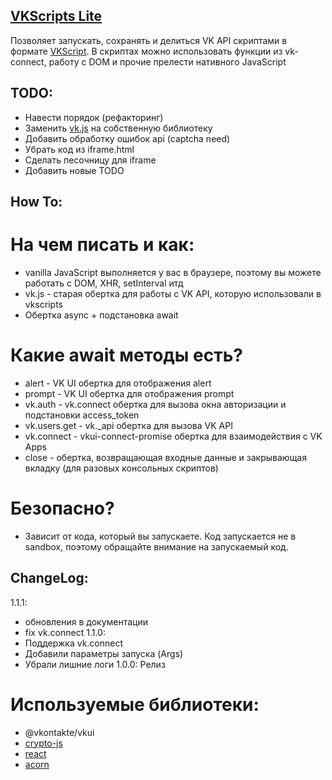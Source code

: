 ## [VKScripts Lite](https://vk.com/app6979558)

Позволяет запускать, сохранять и делиться VK API скриптами в формате [VKScript](https://vk.com/dev/execute).
В скриптах можно использовать функции из vk-connect, работу с DOM и прочие прелести нативного JavaScript

## TODO:
- Навести порядок (рефакторинг)
- Заменить [vk.js](https://vkscripts.ru/js/vk.js) на собственную библиотеку
- Добавить обработку ошибок api (captcha need)
- Убрать код из iframe.html
- Сделать песочницу для iframe
- Добавить новые TODO

## How To:
# На чем писать и как:
- vanilla JavaScript выполняется у вас в браузере, поэтому вы можете работать с DOM, XHR, setInterval итд
- vk.js - старая обертка для работы с VK API, которую использовали в vkscripts
- Обертка async + подстановка await

# Какие await методы есть?
- alert - VK UI обертка для отображения alert
- prompt - VK UI обертка для отображения prompt
- vk.auth - vk.connect обертка для вызова окна авторизации и подстановки access_token
- vk.users.get - vk._api обертка для вызова VK API
- vk.connect - vkui-connect-promise обертка для взаимодействия с VK Apps
- close - обертка, возвращающая входные данные и закрывающая вкладку (для разовых консольных скриптов)

# Безопасно?
- Зависит от кода, который вы запускаете. Код запускается не в sandbox, поэтому обращайте внимание на запускаемый код.

## ChangeLog:
1.1.1:
- обновления в документации
- fix vk.connect
1.1.0:
- Поддержка vk.connect
- Добавили параметры запуска (Args)
- Убрали лишние логи
1.0.0: Релиз

# Используемые библиотеки:
- @vkontakte/vkui
- [crypto-js](https://github.com/brix/crypto-js)
- [react](https://github.com/facebook/react)
- [acorn](https://github.com/acornjs/acorn)

